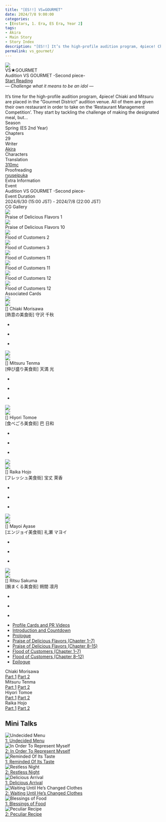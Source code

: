 ```yaml
---
title: "[ES!!] VS★GOURMET"
date: 2024/7/8 9:00:00
categories:
- [Enstars, 1. Era, ES Era, Year 2]
tags:
- Akira
- Main Story
- Story Index
description: "[ES!!] It’s the high-profile audition program, 4piece! Chiaki and Mitsuru are placed in Gourmet District and given their own restaurant in order to take on the ‘Restaurant Management Competition’…"
permalink: vs_gourmet/
---
```

<div class="preview-wrapper reverse" style="--storyColor:#5ac189;--storyColor-rgb:90,193,137;--storyColor-h:147.4;--storyColor-s:45.4%;--storyColor-l:55.5%;">
    <div class="grid-wrapper">
        <div class="preview-background" style="background-image: url('https://i.ibb.co/kgzmPFs/chiakibcgframe.jpg')"></div>
        <div class="preview-box">
            <div class="title-area">
                <div class="title-area__title">VS★GOURMET</div>
                <div class="title-area__subtitle">Audition VS GOURMET -Second piece-</div>
                <div class="title-area__start"><a href="/vs_gourmet/countdown">Start Reading</a></div>
            </div>
            <div class="info-area">
                <div class="synopsis">
                    <em>— Challenge what it means to be an idol —</em>
                    <br><br>It’s time for the high-profile audition program, 4piece! Chiaki and Mitsuru are placed in the “Gourmet District” audition venue. All of them are given their own restaurant in order to take on the ‘Restaurant Management Competition’. They start by tackling the challenge of making the designated meal, but…
                </div>
                <div class="info">
                    <div class="info-item season">
                        <div class="label">
                            Season
                        </div>
                        <div class="value">
                            Spring (ES 2nd Year)
                        </div>
                    </div>
                    <div class="info-item chapters">
                        <div class="label">
                            Chapters
                        </div>
                        <div class="value">
                            29
                        </div>
                    </div>
                    <div class="info-item writer">
                        <div class="label">
                            Writer
                        </div>
                        <div class="value">
                            <a href="/tags/Akira/">Akira</a>
                        </div>
                    </div>
                    <div class="info-item characters">
                        <div class="label">
                            Characters
                        </div>
                        <div class="value">
                            <a href="/categories/Enstars/Chiaki" character="Chiaki"></a>
                            <a href="/categories/Enstars/Mitsuru" character="Mitsuru"></a>
                            <a href="/categories/Enstars/Raika" character="Raika"></a>
                            <a href="/categories/Enstars/Hiyori" character="Hiyori"></a>
                            <a href="/categories/Enstars/Ritsu" character="Ritsu"></a>
                            <a href="/categories/Enstars/Mayoi" character="Mayoi"></a>
                            <a href="/categories/Enstars/Nice" character="Nice"></a>
                            <a href="/categories/Enstars/Jun" character="Jun"></a>
                            <a href="/categories/Enstars/Tetora" character="Tetora"></a>
                            <a href="/categories/Enstars/Midori" character="Midori"></a>
                            <a href="/categories/Enstars/Shinobu" character="Shinobu"></a>
                            <a href="/categories/Enstars/Kanata" character="Kanata"></a>
                            <a href="/categories/Enstars/Aira" character="Aira"></a>
                            <a href="/categories/Enstars/Tatsumi" character="Tatsumi"></a>
                            <a href="/categories/Enstars/Akiomi" character="Akiomi"></a>
                            <a href="/categories/Enstars/Jin" character="Jin"></a>
                            <a href="/categories/Enstars/Seiya" character="Seiya"></a>
                        </div>
                    </div>
                    <div class="info-item tl">
                        <div class="label">
                            Translation
                        </div>
                        <div class="value">
                            <a href="/about">310mc</a>
                        </div>
                    </div>
                    <div class="info-item pr">
                        <div class="label">
                            Proofreading
                        </div>
                        <div class="value">
                            <a href="https://ryuseipuka.notion.site/proofed-by-ryuseipuka-020757643ea94baabea5e7d21f325a8b" target="_blank">ryuseipuka</a>
                        </div>
                    </div>
                </div>
            </div>
        </div>
    </div>
</div>

<!-- more -->

<style>
    .preview-wrapper {
        display: none;
    }
    @media (max-width: 567px) {
        .post-block {
            padding: 5px 10px 8px !important;
        }
    }
</style>

<link rel="stylesheet" href="/cssfolder/removewidth.css">

<div class="story-wrapper" style="--storyColor:#5ac189;--storyColor-rgb:90,193,137;--storyColor-h:147.4;--storyColor-s:45.4%;--storyColor-l:55.5%;">
    <div class="grid-wrapper">
        <div class="story-background" style="background: top/cover url(https://i.ibb.co/GcgG3nd/mitsurucg.jpg)"></div>
        <div class="story-box">
            <div class="story-cover">
                <div><img src="https://i.ibb.co/kgzmPFs/chiakibcgframe.jpg"></div>
            </div>
            <div class="title-area">
                <div class="title-area__title">VS★GOURMET</div>
                <div class="title-area__subtitle">Audition VS GOURMET -Second piece-</div>
                <div class="title-area__start">
                    <a href="countdown">Start Reading</a>
                </div>
            </div>
            <div class="info-area">
                <div class="synopsis">
                    <em>— Challenge what it means to be an idol —</em>
                    <br><br>It’s time for the high-profile audition program, 4piece! Chiaki and Mitsuru are placed in the “Gourmet District” audition venue. All of them are given their own restaurant in order to take on the ‘Restaurant Management Competition’. They start by tackling the challenge of making the designated meal, but…<!--注目を集めるオーディション番組【4piece】!第ニ会場『美食街』に配属された千秋や光は、ひとりすっ店を与えられ″レストラン経営勝負″へ挑むことに。ますは課題メニューに挑戦する一同だが…-->
                </div>
                <div class="info">
                    <div class="info-item season">
                        <div class="label">
                            Season
                        </div>
                        <div class="value">
                            Spring (ES 2nd Year)
                        </div>
                    </div>
                    <div class="info-item chapters">
                        <div class="label">
                            Chapters
                        </div>
                        <div class="value">
                            29
                        </div>
                    </div>
                    <div class="info-item writer">
                        <div class="label">
                            Writer
                        </div>
                        <div class="value">
                            <a href="/tags/Akira/">Akira</a>
                        </div>
                    </div>
                    <div class="info-item characters">
                        <div class="label">
                            Characters
                        </div>
                        <div class="value">
                            <a href="/categories/Enstars/Chiaki" character="Chiaki"></a>
                            <a href="/categories/Enstars/Mitsuru" character="Mitsuru"></a>
                            <a href="/categories/Enstars/Raika" character="Raika"></a>
                            <a href="/categories/Enstars/Hiyori" character="Hiyori"></a>
                            <a href="/categories/Enstars/Ritsu" character="Ritsu"></a>
                            <a href="/categories/Enstars/Mayoi" character="Mayoi"></a>
                            <a href="/categories/Enstars/Nice" character="Nice"></a>
                            <a href="/categories/Enstars/Jun" character="Jun"></a>
                            <a href="/categories/Enstars/Tetora" character="Tetora"></a>
                            <a href="/categories/Enstars/Midori" character="Midori"></a>
                            <a href="/categories/Enstars/Shinobu" character="Shinobu"></a>
                            <a href="/categories/Enstars/Kanata" character="Kanata"></a>
                            <a href="/categories/Enstars/Aira" character="Aira"></a>
                            <a href="/categories/Enstars/Tatsumi" character="Tatsumi"></a>
                            <a href="/categories/Enstars/Akiomi" character="Akiomi"></a>
                            <a href="/categories/Enstars/Jin" character="Jin"></a>
                            <a href="/categories/Enstars/Seiya" character="Seiya"></a>
                        </div>
                    </div>
                    <div class="info-item tl">
                        <div class="label">
                            Translation
                        </div>
                        <div class="value">
                          <a href="/about">310mc</a>
                        </div>
                    </div>
                    <div class="info-item pr">
                        <div class="label">
                            Proofreading
                        </div>
                        <div class="value">
                            <a href="https://ryuseipuka.notion.site/proofed-by-ryuseipuka-020757643ea94baabea5e7d21f325a8b" target="_blank">ryuseipuka</a>
                        </div>
                    </div>
                </div>
                <div class="extra-area">
                    <div class="tab-header">
                        <div class="tab-header__name">Extra Information</div>
                    </div>
                    <div class="tab-content">
                        <div class="tab-item">
                            <div class="label">
                                Event
                            </div>
                            <div class="value">
                                Audition VS GOURMET -Second piece-
                            </div>
                        </div>
                        <div class="tab-item">
                            <div class="label">
                                Event Duration
                            </div>
                            <div class="value">
                                2024/6/30 (15:00 JST) - 2024/7/8 (22:00 JST)
                            </div>
                        </div>
                    </div>
                </div>
                <div class="cg-gallery">
                    <div class="tab-header">
                        <div class="tab-header__name">CG Gallery</div>
                    </div>
                    <div class="tab-content">
                        <div class="gallery">
                            <div class="gallery-item">
                                <div class="image">
                                    <img src="https://f005.backblazeb2.com/file/reitoouji/ro_lekX669f7c74Dab4.webp?timestamp=1721728123582">
                                </div>
                                <div class="caption">
                                    Praise of Delicious Flavors 1
                                </div>
                            </div>
                            <div class="gallery-item">
                                <div class="image">
                                    <img src="https://f005.backblazeb2.com/file/reitoouji/ro_ftS5669f7c74gJN4.webp?timestamp=1721728122451">
                                </div>
                                <div class="caption">
                                    Praise of Delicious Flavors 10
                                </div>
                            </div>
                            <div class="gallery-item">
                                <div class="image">
                                    <img src="https://f005.backblazeb2.com/file/reitoouji/ro_X669f7c74TsvQU21.webp?timestamp=1721728122859">
                                </div>
                                <div class="caption">
                                    Flood of Customers 2
                                </div>
                            </div>
                            <div class="gallery-item">
                                <div class="image">
                                    <img src="https://f005.backblazeb2.com/file/reitoouji/ro_D3UUQ669f7c74vh5.webp?timestamp=1721728119793">
                                </div>
                                <div class="caption">
                                    Flood of Customers 3
                                </div>
                            </div>
                            <div class="gallery-item">
                                <div class="image">
                                    <img src="https://f005.backblazeb2.com/file/reitoouji/ro_pi6669f7c74eAGm3.webp?timestamp=1721728122677">
                                </div>
                                <div class="caption">
                                    Flood of Customers 11
                                </div>
                            </div>
                            <div class="gallery-item">
                                <div class="image">
                                    <img src="https://f005.backblazeb2.com/file/reitoouji/ro_raD0669f7c74YjO4.webp?timestamp=1721728122791">
                                </div>
                                <div class="caption">
                                    Flood of Customers 11
                                </div>
                            </div>
                            <div class="gallery-item">
                                <div class="image">
                                    <img src="https://f005.backblazeb2.com/file/reitoouji/ro_zl669f7c74NGPqe2.webp?timestamp=1721728123072">
                                </div>
                                <div class="caption">
                                    Flood of Customers 12
                                </div>
                            </div>
                            <div class="gallery-item">
                                <div class="image">
                                    <img src="https://f005.backblazeb2.com/file/reitoouji/ro_2bB669f7a29J3nW3.webp?timestamp=1721727536035">
                                </div>
                                <div class="caption">
                                    Flood of Customers 12
                                </div>
                            </div>
                        </div>
                    </div>
                </div>
                <div class="story-cards">
                    <div class="tab-header">
                        <div class="tab-header__name">Associated Cards</div>
                    </div>
                    <div class="tab-content">
                        <div class="cards">
                            <div class="cards-item">
                                <div class="image">
                                    <div class="single unbloomed">
                                        <img src="https://f005.backblazeb2.com/file/reitoouji/ro_Anh669f7c74b58a3.webp?timestamp=1721728121643">
                                    </div>
                                    <div class="single bloomed">
                                        <img src="https://f005.backblazeb2.com/file/reitoouji/ro_ncL669f7a29ciBT3.webp?timestamp=1721727535481">
                                    </div>
                                    <div class="quotes__wrapper">
                                        <div class="quotes">
                                            <div class="unbloomed"><!--TBA--></div>
                                            <div class="bloomed"><!--TBA--></div>
                                        </div>
                                    </div>
                                </div>
                                <div class="lightbox">
                                    <div class="card__name">[] Chiaki Morisawa</div>
                                    <div class="card__jp">[熱意の美食街] 守沢 千秋</div>
                                    <div class="skills">
                                        <ul>
                                            <li id="center">
                                                <div class="name"><!--TBA--></div>
                                                <div class="desc"></div>
                                            </li>
                                            <li id="live">
                                                <div class="name"><!--TBA--></div>
                                                <div class="desc"></div>
                                            </li>
                                            <li id="lesson">
                                                <div class="name"><!--TBA--></div>
                                                <div class="desc"></div>
                                            </li>
                                        </ul>
                                    </div>
                                </div>
                            </div>
                            <div class="cards-item">
                                <div class="image">
                                    <div class="single unbloomed">
                                        <img src="https://f005.backblazeb2.com/file/reitoouji/ro_W5b669f7c74XOMT3.webp?timestamp=1721728123067">
                                    </div>
                                    <div class="single bloomed">
                                        <img src="https://f005.backblazeb2.com/file/reitoouji/ro_669f7c74sqThFyO0.webp?timestamp=1721728123180">
                                    </div>
                                    <div class="quotes__wrapper">
                                        <div class="quotes">
                                            <div class="unbloomed"><!--TBA--></div>
                                            <div class="bloomed"><!--TBA--></div>
                                        </div>
                                    </div>
                                </div>
                                <div class="lightbox">
                                    <div class="card__name">[] Mitsuru Tenma</div>
                                    <div class="card__jp">[伸び盛り美食街] 天満 光</div>
                                    <div class="skills">
                                        <ul>
                                            <li id="center">
                                                <div class="name"><!--TBA--></div>
                                                <div class="desc"></div>
                                            </li>
                                            <li id="live">
                                                <div class="name"><!--TBA--></div>
                                                <div class="desc"></div>
                                            </li>
                                            <li id="lesson">
                                                <div class="name"><!--TBA--></div>
                                                <div class="desc"></div>
                                            </li>
                                        </ul>
                                    </div>
                                </div>
                            </div>
                            <div class="cards-item">
                                <div class="image">
                                    <div class="single unbloomed">
                                        <img src="https://f005.backblazeb2.com/file/reitoouji/ro_nEUlQ669f7c74k35.webp?timestamp=1721728121640">
                                    </div>
                                    <div class="single bloomed">
                                        <img src="https://f005.backblazeb2.com/file/reitoouji/ro_6oUe669f7c74DLK4.webp?timestamp=1721728122372">
                                    </div>
                                    <div class="quotes__wrapper">
                                        <div class="quotes">
                                            <div class="unbloomed"><!--TBA--></div>
                                            <div class="bloomed"><!--TBA--></div>
                                        </div>
                                    </div>
                                </div>
                                <div class="lightbox">
                                    <div class="card__name">[] Hiyori Tomoe</div>
                                    <div class="card__jp">[食べごろ美食街] 巴 日和</div>
                                    <div class="skills">
                                        <ul>
                                            <li id="center">
                                                <div class="name"><!--TBA--></div>
                                                <div class="desc"></div>
                                            </li>
                                            <li id="live">
                                                <div class="name"><!--TBA--></div>
                                                <div class="desc"></div>
                                            </li>
                                            <li id="lesson">
                                                <div class="name"><!--TBA--></div>
                                                <div class="desc"></div>
                                            </li>
                                        </ul>
                                    </div>
                                </div>
                            </div>
                            <div class="cards-item">
                                <div class="image">
                                    <div class="single unbloomed">
                                        <img src="https://f005.backblazeb2.com/file/reitoouji/ro_669f7c741oxukzn0.webp?timestamp=1721728124478">
                                    </div>
                                    <div class="single bloomed">
                                        <img src="https://f005.backblazeb2.com/file/reitoouji/ro_iGMPZ669f7c74zi5.webp?timestamp=1721728122360">
                                    </div>
                                    <div class="quotes__wrapper">
                                        <div class="quotes">
                                            <div class="unbloomed"><!--TBA--></div>
                                            <div class="bloomed"><!--TBA--></div>
                                        </div>
                                    </div>
                                </div>
                                <div class="lightbox">
                                    <div class="card__name">[] Raika Hojo</div>
                                    <div class="card__jp">[フレッシュ美食街] 宝丈 萊香</div>
                                    <div class="skills">
                                        <ul>
                                            <li id="center">
                                                <div class="name"><!--TBA--></div>
                                                <div class="desc"></div>
                                            </li>
                                            <li id="live">
                                                <div class="name"><!--TBA--></div>
                                                <div class="desc"></div>
                                            </li>
                                            <li id="lesson">
                                                <div class="name"><!--TBA--></div>
                                                <div class="desc"></div>
                                            </li>
                                        </ul>
                                    </div>
                                </div>
                            </div>
                            <div class="cards-item">
                                <div class="image">
                                    <div class="single unbloomed">
                                        <img src="https://f005.backblazeb2.com/file/reitoouji/ro_zt5U669f7c74cFx4.webp?timestamp=1721728121650">
                                    </div>
                                    <div class="single bloomed">
                                        <img src="https://f005.backblazeb2.com/file/reitoouji/ro_9ZuSGD669f7c74O6.webp?timestamp=1721728120530">
                                    </div>
                                    <div class="quotes__wrapper">
                                        <div class="quotes">
                                            <div class="unbloomed"><!--TBA--></div>
                                            <div class="bloomed"><!--TBA--></div>
                                        </div>
                                    </div>
                                </div>
                                <div class="lightbox">
                                    <div class="card__name">[] Mayoi Ayase</div>
                                    <div class="card__jp">[エンジョイ美食街] 礼瀬 マヨイ</div>
                                    <div class="skills">
                                        <ul>
                                            <li id="center">
                                                <div class="name"><!--TBA--></div>
                                                <div class="desc"></div>
                                            </li>
                                            <li id="live">
                                                <div class="name"><!--TBA--></div>
                                                <div class="desc"></div>
                                            </li>
                                            <li id="lesson">
                                                <div class="name"><!--TBA--></div>
                                                <div class="desc"></div>
                                            </li>
                                        </ul>
                                    </div>
                                </div>
                            </div>
                            <div class="cards-item">
                                <div class="image">
                                    <div class="single unbloomed">
                                        <img src="https://f005.backblazeb2.com/file/reitoouji/ro_mQvCw3669f7c74S6.webp?timestamp=1721728122354">
                                    </div>
                                    <div class="single bloomed">
                                        <img src="https://f005.backblazeb2.com/file/reitoouji/ro_xYVHvt8669f7c747.webp?timestamp=1721728122456">
                                    </div>
                                    <div class="quotes__wrapper">
                                        <div class="quotes">
                                            <div class="unbloomed"><!--TBA--></div>
                                            <div class="bloomed"><!--TBA--></div>
                                        </div>
                                    </div>
                                </div>
                                <div class="lightbox">
                                    <div class="card__name">[] Ritsu Sakuma</div>
                                    <div class="card__jp">[腕まくる美食街] 朔間 凛月</div>
                                    <div class="skills">
                                        <ul>
                                            <li id="center">
                                                <div class="name"><!--TBA--></div>
                                                <div class="desc"></div>
                                            </li>
                                            <li id="live">
                                                <div class="name"><!--TBA--></div>
                                                <div class="desc"></div>
                                            </li>
                                            <li id="lesson">
                                                <div class="name"><!--TBA--></div>
                                                <div class="desc"></div>
                                            </li>
                                        </ul>
                                    </div>
                                </div>
                            </div>
                        </div>
                    </div>
                </div>
            </div>
            <div class="chapter-area">
                <div class="chapters">
                    <ul>
                        <li>
                            <a href="profile">Profile Cards and PR Videos</a>
                        </li>
                        <li>
                            <a href="countdown">Introduction and Countdown</a>
                        </li>
                        <li>
                            <a href="prologue">Prologue</a>
                        </li>
                        <li>
                            <a href="praise_of_delicious_flavors">Praise of Delicious Flavors (Chapter 1–7)</a>
                        </li>
                        <li>
                            <a href="praise_of_delicious_flavors_p2">Praise of Delicious Flavors (Chapter 8–15)</a>
                        </li>
                        <li>
                            <a href="flood_of_customers">Flood of Customers (Chapter 1–7)</a>
                        </li>
                        <li>
                            <a href="flood_of_customers_p2">Flood of Customers (Chapter 8–12)</a>
                        </li>
                        <li>
                            <a href="epilogue">Epilogue</a>
                        </li>
                    </ul>
                </div>
                <div class="mini-talks">
                    <div class="mini-talk">
                        <div class="mt-header">Chiaki Morisawa</div>
                        <div class="mt-content">
                        <div class="item">
                            <a href="minitalk/chiaki_1">Part 1</a>
                            <a href="minitalk/chiaki_2">Part 2</a>
                            </div>
                        </div>
                    </div>
                    <div class="mini-talk">
                        <div class="mt-header">Mitsuru Tenma</div>
                        <div class="mt-content">
                            <div class="item">
                            <a href="minitalk/mitsuru_1">Part 1</a>
                            <a href="minitalk/mitsuru_2">Part 2</a>
                            </div>
                        </div>
                    </div>
                    <div class="mini-talk">
                        <div class="mt-header">Hiyori Tomoe</div>
                        <div class="mt-content">
                            <div class="item">
                            <a href="minitalk/hiyori_1">Part 1</a>
                            <a href="minitalk/hiyori_2">Part 2</a>
                            </div>
                        </div>
                    </div>
                    <div class="mini-talk">
                        <div class="mt-header">Raika Hojo</div>
                        <div class="mt-content">
                            <div class="item">
                            <a href="minitalk/raika_1">Part 1</a>
                            <a href="minitalk/raika_2">Part 2</a>
                            </div>
                        </div>
                    </div>
                </div>
            </div>
        </div>
    </div>
</div>

## Mini Talks

<div class="stories">
    <div class="story">
        <div class="thumbimage">
            <img
                src="https://f005.backblazeb2.com/file/reitoouji/ro_Anh669f7c74b58a3.webp?timestamp=1721728121643"
                alt="Undecided Menu"
            />
        </div>
        <a href="/vs_gourmet/minitalk/chiaki_1" class="storyName" target="_blank">
            <span>1: Undecided Menu</span>
            <span class="read"></span>
        </a>
    </div>
    <div class="story">
        <div class="thumbimage">
            <img
                src="https://f005.backblazeb2.com/file/reitoouji/ro_ncL669f7a29ciBT3.webp?timestamp=1721727535481"
                alt="In Order To Represent Myself"
            />
        </div>
        <a href="/vs_gourmet/minitalk/chiaki_2" class="storyName" target="_blank">
            <span>2: In Order To Represent Myself</span>
            <span class="read"></span>
        </a>
    </div>
    <div class="story">
        <div class="thumbimage">
            <img
                src="https://f005.backblazeb2.com/file/reitoouji/ro_W5b669f7c74XOMT3.webp?timestamp=1721728123067"
                alt="Reminded Of Its Taste"
            />
        </div>
        <a href="/vs_gourmet/minitalk/mitsuru_1" class="storyName" target="_blank">
            <span>1: Reminded Of Its Taste</span>
            <span class="read"></span>
        </a>
    </div>
    <div class="story">
        <div class="thumbimage">
            <img
                src="https://f005.backblazeb2.com/file/reitoouji/ro_669f7c74sqThFyO0.webp?timestamp=1721728123180"
                alt="Restless Night"
            />
        </div>
        <a href="/vs_gourmet/minitalk/mitsuru_2" class="storyName" target="_blank">
            <span>2: Restless Night</span>
            <span class="read"></span>
        </a>
    </div>
    <div class="story">
        <div class="thumbimage">
            <img
                src="https://f005.backblazeb2.com/file/reitoouji/ro_nEUlQ669f7c74k35.webp?timestamp=1721728121640"
                alt="Delicious Arrival"
            />
        </div>
        <a href="/vs_gourmet/minitalk/hiyori_1" class="storyName" target="_blank">
            <span>1: Delicious Arrival</span>
            <span class="read"></span>
        </a>
    </div>
    <div class="story">
        <div class="thumbimage">
            <img
                src="https://f005.backblazeb2.com/file/reitoouji/ro_6oUe669f7c74DLK4.webp?timestamp=1721728122372"
                alt="Waiting Until He’s Changed Clothes"
            />
        </div>
        <a href="/vs_gourmet/minitalk/hiyori_2" class="storyName" target="_blank">
            <span>2: Waiting Until He’s Changed Clothes</span>
            <span class="read"></span>
        </a>
    </div>
    <div class="story">
        <div class="thumbimage">
            <img
                src="https://f005.backblazeb2.com/file/reitoouji/ro_669f7c741oxukzn0.webp?timestamp=1721728124478"
                alt="Blessings of Food"
            />
        </div>
        <a href="/vs_gourmet/minitalk/raika_1" class="storyName" target="_blank">
            <span>1: Blessings of Food</span>
            <span class="read"></span>
        </a>
    </div>
    <div class="story">
        <div class="thumbimage">
            <img
                src="https://f005.backblazeb2.com/file/reitoouji/ro_iGMPZ669f7c74zi5.webp?timestamp=1721728122360"
                alt="Peculiar Recipe"
            />
        </div>
        <a href="/vs_gourmet/minitalk/raika_2" class="storyName" target="_blank">
            <span>2: Peculiar Recipe</span>
            <span class="read"></span>
        </a>
    </div>
</div>
